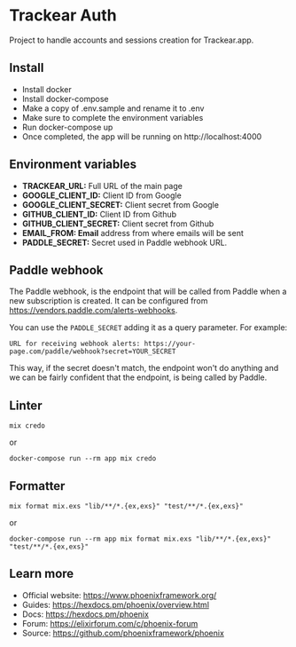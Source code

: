 # Trackear Auth

Project to handle accounts and sessions creation for Trackear.app.

## Install

- Install docker
- Install docker-compose
- Make a copy of .env.sample and rename it to .env
- Make sure to complete the environment variables
- Run docker-compose up
- Once completed, the app will be running on http://localhost:4000

## Environment variables

- **TRACKEAR_URL:** Full URL of the main page
- **GOOGLE_CLIENT_ID:** Client ID from Google
- **GOOGLE_CLIENT_SECRET:** Client secret from Google
- **GITHUB_CLIENT_ID:** Client ID from Github
- **GITHUB_CLIENT_SECRET:** Client secret from Github
- **EMAIL_FROM: Email** address from where emails will be sent
- **PADDLE_SECRET:** Secret used in Paddle webhook URL.

## Paddle webhook

The Paddle webhook, is the endpoint that will be called from Paddle when
a new subscription is created. It can be configured from https://vendors.paddle.com/alerts-webhooks.

You can use the `PADDLE_SECRET` adding it as a query parameter. For example:

`URL for receiving webhook alerts: https://your-page.com/paddle/webhook?secret=YOUR_SECRET`

This way, if the secret doesn't match, the endpoint won't do anything and we can
be fairly confident that the endpoint, is being called by Paddle.

## Linter

`mix credo`

or

`docker-compose run --rm app mix credo`

## Formatter

`mix format mix.exs "lib/**/*.{ex,exs}" "test/**/*.{ex,exs}"`

or

`docker-compose run --rm app mix format mix.exs "lib/**/*.{ex,exs}" "test/**/*.{ex,exs}"`

## Learn more

  * Official website: https://www.phoenixframework.org/
  * Guides: https://hexdocs.pm/phoenix/overview.html
  * Docs: https://hexdocs.pm/phoenix
  * Forum: https://elixirforum.com/c/phoenix-forum
  * Source: https://github.com/phoenixframework/phoenix
